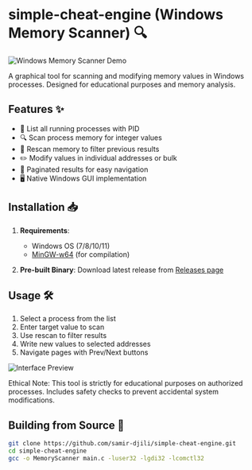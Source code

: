 # simple-cheat-engine (Windows Memory Scanner) 🔍

![Windows Memory Scanner Demo](screenshots/demo.gif) <!-- Add screenshot later -->

A graphical tool for scanning and modifying memory values in Windows processes. Designed for educational purposes and memory analysis.

## Features ✨
- 📃 List all running processes with PID
- 🔍 Scan process memory for integer values
- 🔄 Rescan memory to filter previous results
- ✏️ Modify values in individual addresses or bulk
- 📑 Paginated results for easy navigation
- 🖥️ Native Windows GUI implementation

## Installation 📥
1. **Requirements**:
   - Windows OS (7/8/10/11)
   - [MinGW-w64](https://www.mingw-w64.org/) (for compilation)

2. **Pre-built Binary**:
   Download latest release from [Releases page](https://github.com/samir-djili/simple-cheat-engine)

## Usage 🛠️
1. Select a process from the list
2. Enter target value to scan
3. Use rescan to filter results
4. Write new values to selected addresses
5. Navigate pages with Prev/Next buttons

![Interface Preview](screenshots/interface.png) <!-- Add screenshot later -->

Ethical Note:
This tool is strictly for educational purposes on authorized processes. Includes safety checks to prevent accidental system modifications.

## Building from Source 🔨
```bash
git clone https://github.com/samir-djili/simple-cheat-engine.git
cd simple-cheat-engine
gcc -o MemoryScanner main.c -luser32 -lgdi32 -lcomctl32



